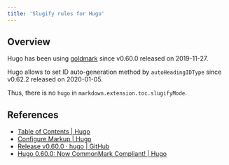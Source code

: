 ```yaml
---
title: 'Slugify rules for Hugo'
---
```


## Overview

Hugo has been using [goldmark](https://github.com/yuin/goldmark) since v0.60.0 released on 2019-11-27.

Hugo allows to set ID auto-generation method by `autoHeadingIDType` since v0.62.2 released on 2020-01-05.

Thus, there is no `hugo` in `markdown.extension.toc.slugifyMode`.

## References

* [Table of Contents | Hugo](https://gohugo.io/content-management/toc/)
* [Configure Markup | Hugo](https://gohugo.io/getting-started/configuration-markup/)
* [Release v0.60.0 · hugo | GitHub](https://github.com/gohugoio/hugo/releases/tag/v0.60.0)
* [Hugo 0.60.0: Now CommonMark Compliant! | Hugo](https://gohugo.io/news/0.60.0-relnotes/)
